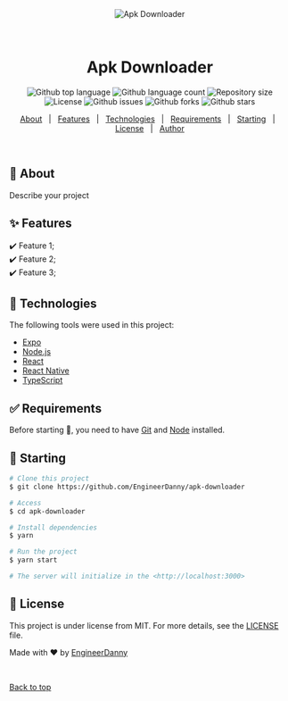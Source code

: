 <div align="center" id="top"> 
  <img src="./.github/app.gif" alt="Apk Downloader" />

&#xa0;

  <!-- <a href="https://apkdownloader.netlify.app">Demo</a> -->
</div>

<h1 align="center">Apk Downloader</h1>

<p align="center">
  <img alt="Github top language" src="https://img.shields.io/github/languages/top/EngineerDanny/apk-downloader?color=56BEB8">

  <img alt="Github language count" src="https://img.shields.io/github/languages/count/EngineerDanny/apk-downloader?color=56BEB8">

  <img alt="Repository size" src="https://img.shields.io/github/repo-size/EngineerDanny/apk-downloader?color=56BEB8">

  <img alt="License" src="https://img.shields.io/github/license/EngineerDanny/apk-downloader?color=56BEB8">

  <img alt="Github issues" src="https://img.shields.io/github/issues/EngineerDanny/apk-downloader?color=56BEB8" />

  <img alt="Github forks" src="https://img.shields.io/github/forks/EngineerDanny/apk-downloader?color=56BEB8" />

  <img alt="Github stars" src="https://img.shields.io/github/stars/EngineerDanny/apk-downloader?color=56BEB8" />
</p>

<!-- Status -->

<!-- <h4 align="center">
	🚧  Apk Downloader 🚀 Under construction...  🚧
</h4>

<hr> -->

<p align="center">
  <a href="#dart-about">About</a> &#xa0; | &#xa0; 
  <a href="#sparkles-features">Features</a> &#xa0; | &#xa0;
  <a href="#rocket-technologies">Technologies</a> &#xa0; | &#xa0;
  <a href="#white_check_mark-requirements">Requirements</a> &#xa0; | &#xa0;
  <a href="#checkered_flag-starting">Starting</a> &#xa0; | &#xa0;
  <a href="#memo-license">License</a> &#xa0; | &#xa0;
  <a href="https://github.com/EngineerDanny" target="_blank">Author</a>
</p>

<br>

## :dart: About

Describe your project

## :sparkles: Features

:heavy_check_mark: Feature 1;\
:heavy_check_mark: Feature 2;\
:heavy_check_mark: Feature 3;

## :rocket: Technologies

The following tools were used in this project:

- [Expo](https://expo.io/)
- [Node.js](https://nodejs.org/en/)
- [React](https://pt-br.reactjs.org/)
- [React Native](https://reactnative.dev/)
- [TypeScript](https://www.typescriptlang.org/)

## :white_check_mark: Requirements

Before starting :checkered_flag:, you need to have [Git](https://git-scm.com) and [Node](https://nodejs.org/en/) installed.

## :checkered_flag: Starting

```bash
# Clone this project
$ git clone https://github.com/EngineerDanny/apk-downloader

# Access
$ cd apk-downloader

# Install dependencies
$ yarn

# Run the project
$ yarn start

# The server will initialize in the <http://localhost:3000>
```

## :memo: License

This project is under license from MIT. For more details, see the [LICENSE](LICENSE.md) file.

Made with :heart: by <a href="https://github.com/EngineerDanny" target="_blank">EngineerDanny</a>

&#xa0;

<a href="#top">Back to top</a>
